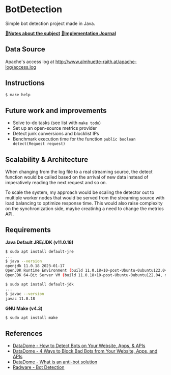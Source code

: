# BotDetection
Simple bot detection project made in Java.

[📝**Notes about the subject**](Notes.md)
[📓**Implementation Journal**](Journal.md)

## Data Source
Apache's access log at http://www.almhuette-raith.at/apache-log/access.log

## Instructions
~~~bash
$ make help
~~~


## Future work and improvements
- Solve to-do tasks (see list with `make todo`)
- Set up an open-source metrics provider
- Detect junk conversions and blocklist IPs
- Benchmark execution time for the function `public boolean detect(Request request)`

## Scalability & Architecture 
When changing from the log file to a real streaming source, the detect function would be called based on the arrival of new data instead of imperatively reading the next request and so on.

To scale the system, my approach would be scaling the detector out to multiple worker nodes that would be served from the streaming source with load balancing to optimize response time. This would also raise complexity on the synchronization side, maybe creatinhg a need to change the metrics API.

## Requirements
**Java Default JRE/JDK (v11.0.18)**
~~~bash
$ sudo apt install default-jre
...
$ java --version
openjdk 11.0.18 2023-01-17
OpenJDK Runtime Environment (build 11.0.18+10-post-Ubuntu-0ubuntu122.04)
OpenJDK 64-Bit Server VM (build 11.0.18+10-post-Ubuntu-0ubuntu122.04, mixed mode, sharing)
~~~
~~~bash
$ sudo apt install default-jdk
...
$ javac --version
javac 11.0.18
~~~
**GNU Make (v4.3)**
~~~bash
$ sudo apt install make
~~~

## References
- [DataDome - How to Detect Bots on Your Website, Apps, & APIs](https://datadome.co/bot-management-protection/bot-detection-how-to-identify-bot-traffic-to-your-website/)
- [DataDome - 4 Ways to Block Bad Bots from Your Website, Apps, and APIs](https://datadome.co/bot-management-protection/how-to-block-bots-on-your-website-and-server/)
- [DataDome - What is an anti-bot solution](https://datadome.co/bot-management-protection/what-is-anti-bot-solution/)
- [Radware - Bot Detection](https://www.radware.com/cyberpedia/bot-management/bot-detection/)
